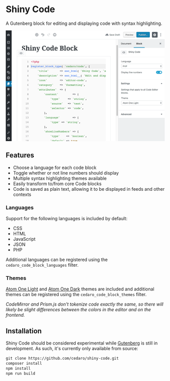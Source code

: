 # Shiny Code

A Gutenberg block for editing and displaying code with syntax highlighting.

![Screenshot of the code block editor showing available settings and syntax highlighting.](screenshot-1.png)

## Features

* Choose a language for each code block
* Toggle whether or not line numbers should display
* Multiple syntax highlighting themes available
* Easily transform to/from core Code blocks
* Code is saved as plain text, allowing it to be displayed in feeds and other contexts

### Languages

Support for the following languages is included by default:

* CSS
* HTML
* JavaScript
* JSON
* PHP

Additional languages can be registered using the `cedaro_code_block_languages` filter.

### Themes

[Atom One Light](https://github.com/atom/one-light-syntax) and [Atom One Dark](https://github.com/atom/one-dark-syntax) themes are included and additional themes can be registered using the `cedaro_code_block_themes` filter.

_CodeMirror and Prism.js don't tokenize code exactly the same, so there will likely be slight differences between the colors in the editor and on the frontend._

## Installation

Shiny Code should be considered experimental while [Gutenberg](https://github.com/WordPress/gutenberg) is still in development. As such, it's currently only available from source:

```shell
git clone https://github.com/cedaro/shiny-code.git
composer install
npm install
npm run build
```
